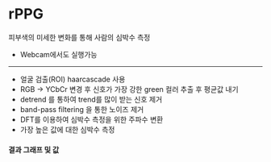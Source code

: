 # rPPG
피부색의 미세한 변화를 통해 사람의 심박수 측정
* Webcam에서도 실행가능
---------------------------------------
- 얼굴 검출(ROI)
haarcascade 사용
- RGB -> YCbCr 변경 후 신호가 가장 강한 green 컬러 추출 후 평균값 내기
- detrend 를 통하여 trend를 많이 받는 신호 제거
- band-pass filtering 을 통한 노이즈 제거
- DFT를 이용하여 심박수 측정을 위한 주파수 변환
- 가장 높은 값에 대한 심박수 측정

#### 결과 그래프 및 값
<br>
